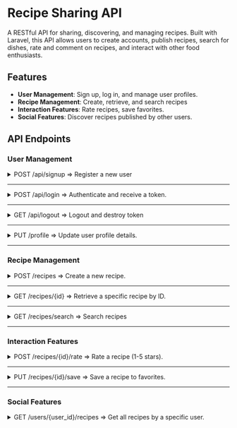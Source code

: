 # Recipe Sharing API

A RESTful API for sharing, discovering, and managing recipes. Built with Laravel, this API allows users to create accounts, publish recipes, search for dishes, rate and comment on recipes, and interact with other food enthusiasts.

## Features

- **User Management**: Sign up, log in, and manage user profiles.
- **Recipe Management**: Create, retrieve, and search recipes 
- **Interaction Features**: Rate recipes, save favorites.
- **Social Features**: Discover recipes published by other users.

## API Endpoints

### User Management

<details>
<summary>POST /api/signup => Register a new user</summary>

#### Parameters

| name |   type   |
| ---- | -------- |
| name | required |  
| email | required |
| password | required|
| password_confirmation| required|

#### Responses

| http-code| content-type | response |
| -------- | ------------ | ------- |
| 422 | application/json | `{"message": "The name field is required. (and 2 more errors)","errors": { ... }}`
| 201 | application/json | `"Successfully Created User!"`
| 500 | application/json | `{"message" => "Error Creating User"}`

#### Example CURL
```bash
curl --location 'http://localhost:8000/api/signup' \
--header 'Content-Type: application/json' \
--data-raw '{
    "name": "example",
    "email": "example@email.com",
    "password": "Password123!"
}'
```

</details>

---

<details>
<summary>POST /api/login => Authenticate and receive a token.</summary>

#### Parameters

| name |   type   |
| ---- | -------- |
| email | required |  
| password | required |

#### Responses

| http-code| content-type | response |
| -------- | ------------ | ------- |
| 422 | application/json | `{"message": "The name field is required. (and 2 more errors)","errors": { ... }}`
| 401 | application/json | `{'message' => 'Unauthorized'}`
| 201 | application/json | `['accessToken' => ..., 'tokenType' => 'Bearer']`

### Example CURL
```bash
curl --location 'http://localhost:8000/api/login' \
--header 'Content-Type: application/json' \
--data-raw '{
    "email": "example@email.com",
    "password": "password"
}'
```

</details>

---

<details>
<summary>GET /api/logout => Logout and destroy token</summary>

#### Responses

| http-code| content-type | response |
| -------- | ------------ | ------- |
| 200 | application/json | `"Successfully logged out"`

### Example CURL
```bash
curl --location 'http://localhost:8000/api/logout'
```

</details>

---

<details>
<summary>PUT /profile => Update user profile details.</summary>

#### Parameters

| name |   type   |
| ---- | -------- |
| name | required if not email,password |  
| email | required if not name,password|
| password | required if not name,email|

#### Responses

| http-code| content-type | response |
| -------- | ------------ | ------- |
| 200 | application/json | `"Successfully updated User profile!"`
| 422 | application/json |  `{"message": "The name field is required. (and 2 more errors)","errors": { ... }}`

### Example CURL
```bash
curl --location --request PUT 'http://localhost:8000/api/profile' \
--header 'Authorization: Bearer <token>'
```

</details>

---

### Recipe Management

<details>
<summary>POST /recipes => Create a new recipe.</summary>

#### Parameters

| name |   type   |
| ---- | -------- |
| title | required |  
| ingredients | required |
| instructions | required|

#### Responses

| http-code| content-type | response |
| -------- | ------------ | ------- |
| 200 | application/json | `"Successfully Published Recipe!"`
| 422 | application/json |  `{"message": "The title field is required. (and 2 more errors)","errors": { ... }}`
| 500 | application/json | `{'message' => 'Error Creating Recipe'}`

### Example CURL
```bash
curl --location 'http://localhost:8000/api/recipes' \
--header 'Authorization: Bearer <token>' \
--header 'Content-Type: application/json' \
--data '{
    "title": "my recipe",
    "instructions": "...",
    "ingredients": ["2 eggs", "3 breads"]
}'
```

</details>

---


<details>
<summary>GET /recipes/{id} => Retrieve a specific recipe by ID.</summary>

#### Responses

| http-code| content-type | response |
| -------- | ------------ | ------- |
| 200 | application/json | `{"author_id": 1,"author_name":,"...",}` 
| 404 | application/json |  `{"message": "Recipe Not Found"}`

### Example CURL
```bash
curl --location 'http://localhost:8000/api/recipes/10' 
```

</details>

---


<details>
<summary>GET /recipes/search =>	Search recipes</summary>

#### Parameters

| name |   type   |
| ---- | -------- |
| title | required if not instruction,ingredients |  
| instructions | required if not title,ingredients |
| ingredients | required if not title,instructions|

#### Responses

| http-code| content-type | response |
| -------- | ------------ | ------- |
| 422 | application/json | `{"message": "The title field is required. (and 2 more errors)","errors": { ... }}`
| 200 | application/json |  `{'recipe_id' => $recipe->id,'author_id' => $recipe->user_id,'title' => $recipe->title,...}`

### Example CURL
```bash
curl --location 'http://localhost:8000/api/recipes/search?title=<title>&instructions=...&ingredients=...' \
--header 'Authorization: Bearer <token>'
```

</details>

---

### Interaction Features

<details>
<summary>POST /recipes/{id}/rate => Rate a recipe (1-5 stars).</summary>

#### Parameters

| name |   type   |
| ---- | -------- |
| rate | required |  

#### Responses

| http-code| content-type | response |
| -------- | ------------ | ------- |
| 422 | application/json | `{"message": "The rate field is required.", "errors": ...}`
| 200 | application/json |  `"Rating Saved Successfully!"`

### Example CURL
```bash
curl --location 'http://localhost:8000/api/recipes/1/rate' \
--header 'Authorization: Bearer <token>' \
--header 'Content-Type: application/json' \
--data '{
    "rate": 2
}'
```

</details>

---

<details>
<summary>PUT /recipes/{id}/save => Save a recipe to favorites.</summary>

#### Responses

| http-code| content-type | response |
| -------- | ------------ | ------- |
| 200 | application/json |  `"Successfully Saved Recipe to Favorites"`

### Example CURL
```bash
curl --location --request PUT 'http://localhost:8000/api/recipes/1/save' \
--header 'Authorization: Bearer <token>'
```

</details>

---

### Social Features

<details>
<summary>GET /users/{user_id}/recipes => Get all recipes by a specific user.</summary>

#### Responses

| http-code| content-type | response |
| -------- | ------------ | ------- |
| 200 | application/json |  `{"recipe_id": ...,"title": ...,"ingredients": ...,"instructions": ...}`

### Example CURL
```bash
curl --location 'http://localhost:8000/api/users/1/recipes'
```

</details>


